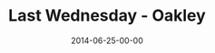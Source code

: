 ---
layout: message
category: message
series: "Meaning"
title: "Last Wednesday - Oakley"
date: 2014-06-25-00-00
message_id: 873
audio: "http://s3.amazonaws.com/crossroads-media/messages/audio/062514-lw-oakley.mp3"
audio-duration: ":"
description: "Last Wednesday - June - Oakley"
video: "http://s3.amazonaws.com/crossroads-media/messages/video/062514-lw-oakley.mp4"
video-duration: ":"
yt-embed-url: "//www.youtube.com/embed/UTgzksGHlVY"
video-image: "http://s3.amazonaws.com/crossroads-media/images/last-wednesday.jpg"
tag: 
 - crossroads
 - crossroads-church
 - last-wednesday
 - june
 - oakley
 - chuck-mingo
explicit: false
---